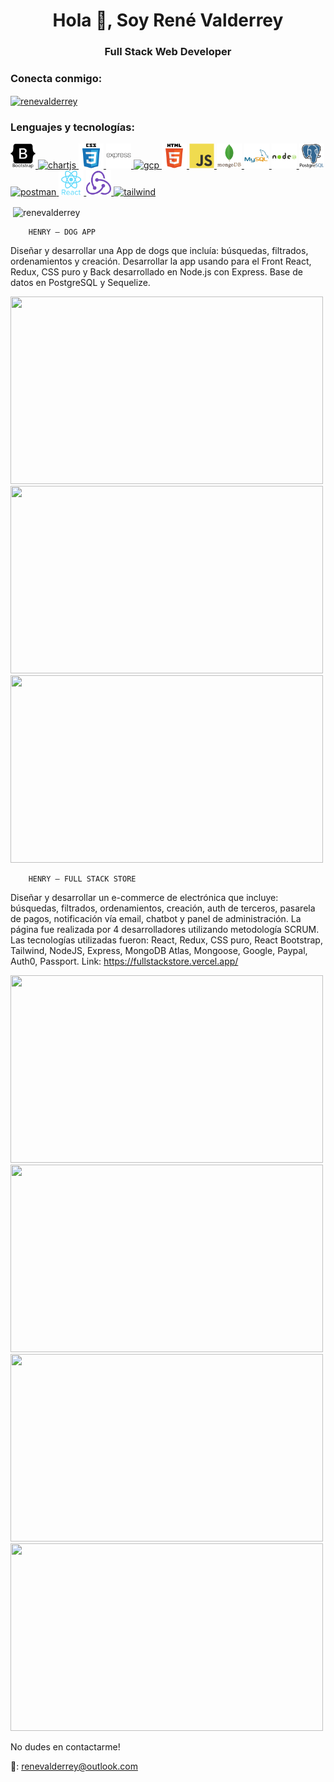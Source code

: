 <h1 align="center">Hola 👋, Soy René Valderrey</h1>
<h3 align="center">Full Stack Web Developer</h3>

<h3 align="left">Conecta conmigo:</h3>
<p align="left">
<a href="https://linkedin.com/in/renevalderrey" target="blank"><img align="center" src="https://raw.githubusercontent.com/rahuldkjain/github-profile-readme-generator/master/src/images/icons/Social/linked-in-alt.svg" alt="renevalderrey" height="30" width="40" /></a>
</p>

<h3 align="left">Lenguajes y tecnologías:</h3>
<p align="left"> <a href="https://getbootstrap.com" target="_blank" rel="noreferrer"> <img src="https://raw.githubusercontent.com/devicons/devicon/master/icons/bootstrap/bootstrap-plain-wordmark.svg" alt="bootstrap" width="40" height="40"/> </a> <a href="https://www.chartjs.org" target="_blank" rel="noreferrer"> <img src="https://www.chartjs.org/media/logo-title.svg" alt="chartjs" width="40" height="40"/> </a> <a href="https://www.w3schools.com/css/" target="_blank" rel="noreferrer"> <img src="https://raw.githubusercontent.com/devicons/devicon/master/icons/css3/css3-original-wordmark.svg" alt="css3" width="40" height="40"/> </a> <a href="https://expressjs.com" target="_blank" rel="noreferrer"> <img src="https://raw.githubusercontent.com/devicons/devicon/master/icons/express/express-original-wordmark.svg" alt="express" width="40" height="40"/> </a> <a href="https://cloud.google.com" target="_blank" rel="noreferrer"> <img src="https://www.vectorlogo.zone/logos/google_cloud/google_cloud-icon.svg" alt="gcp" width="40" height="40"/> </a> <a href="https://www.w3.org/html/" target="_blank" rel="noreferrer"> <img src="https://raw.githubusercontent.com/devicons/devicon/master/icons/html5/html5-original-wordmark.svg" alt="html5" width="40" height="40"/> </a> <a href="https://developer.mozilla.org/en-US/docs/Web/JavaScript" target="_blank" rel="noreferrer"> <img src="https://raw.githubusercontent.com/devicons/devicon/master/icons/javascript/javascript-original.svg" alt="javascript" width="40" height="40"/> </a> <a href="https://www.mongodb.com/" target="_blank" rel="noreferrer"> <img src="https://raw.githubusercontent.com/devicons/devicon/master/icons/mongodb/mongodb-original-wordmark.svg" alt="mongodb" width="40" height="40"/> </a> <a href="https://www.mysql.com/" target="_blank" rel="noreferrer"> <img src="https://raw.githubusercontent.com/devicons/devicon/master/icons/mysql/mysql-original-wordmark.svg" alt="mysql" width="40" height="40"/> </a> <a href="https://nodejs.org" target="_blank" rel="noreferrer"> <img src="https://raw.githubusercontent.com/devicons/devicon/master/icons/nodejs/nodejs-original-wordmark.svg" alt="nodejs" width="40" height="40"/> </a> <a href="https://www.postgresql.org" target="_blank" rel="noreferrer"> <img src="https://raw.githubusercontent.com/devicons/devicon/master/icons/postgresql/postgresql-original-wordmark.svg" alt="postgresql" width="40" height="40"/> </a> <a href="https://postman.com" target="_blank" rel="noreferrer"> <img src="https://www.vectorlogo.zone/logos/getpostman/getpostman-icon.svg" alt="postman" width="40" height="40"/> </a> <a href="https://reactjs.org/" target="_blank" rel="noreferrer"> <img src="https://raw.githubusercontent.com/devicons/devicon/master/icons/react/react-original-wordmark.svg" alt="react" width="40" height="40"/> </a> <a href="https://redux.js.org" target="_blank" rel="noreferrer"> <img src="https://raw.githubusercontent.com/devicons/devicon/master/icons/redux/redux-original.svg" alt="redux" width="40" height="40"/> </a> <a href="https://tailwindcss.com/" target="_blank" rel="noreferrer"> <img src="https://www.vectorlogo.zone/logos/tailwindcss/tailwindcss-icon.svg" alt="tailwind" width="40" height="40"/> </a> </p>

<p>&nbsp;<img align="center" src="https://github-readme-stats.vercel.app/api?username=renevalderrey&show_icons=true&locale=en" alt="renevalderrey" /></p>

        HENRY – DOG APP
Diseñar y desarrollar una App de dogs que incluía: búsquedas, filtrados, ordenamientos y creación.
Desarrollar la app usando para el Front React, Redux, CSS puro y Back desarrollado en Node.js con Express. Base de datos en PostgreSQL y Sequelize.

<img src="https://user-images.githubusercontent.com/107271569/215656359-feb8622c-0721-4de8-92c0-5af1cc8da0ee.jpeg" width="500" height="300"/>
<img src="https://user-images.githubusercontent.com/107271569/215656261-a9f3fc1d-1494-489f-a71a-a9e575ce828d.jpeg" width="500" height="300"/>
<img src="https://user-images.githubusercontent.com/107271569/215656391-970b1f68-d6ed-4f04-9a62-a5e454a10132.jpeg" width="500" height="300"/>

        HENRY – FULL STACK STORE 
Diseñar y desarrollar un e-commerce de electrónica que incluye: búsquedas, filtrados, ordenamientos, creación, auth de terceros, pasarela de pagos, notificación vía email, chatbot y panel de administración.
La página fue realizada por 4 desarrolladores utilizando metodología SCRUM. Las tecnologías utilizadas fueron: React, Redux, CSS puro, React Bootstrap, Tailwind, NodeJS, Express, MongoDB Atlas, Mongoose, Google, Paypal, Auth0, Passport.
Link: https://fullstackstore.vercel.app/

<img src="https://user-images.githubusercontent.com/107271569/215656540-2a94bccd-5c0c-4c36-90c6-ac2fa4caf13b.jpeg" width="500" height="300"/>
<img src="https://user-images.githubusercontent.com/107271569/215656539-3bb95c62-32ac-44bb-a1d0-672a9e65a3a5.jpeg" width="500" height="300"/>
<img src="https://user-images.githubusercontent.com/107271569/215656536-1b40b315-66de-4798-9eca-657da7b1dc8d.jpeg" width="500" height="300"/>
<img src="https://user-images.githubusercontent.com/107271569/215656532-50f707e4-3b6d-4721-88e7-d2188bf0f66b.jpeg" width="500" height="300"/>

No dudes en contactarme!

📧: renevalderrey@outlook.com

